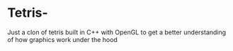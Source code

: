 # Tetris-
Just a clon of tetris built in C++ with OpenGL to get a better understanding of how graphics work under the hood

